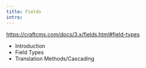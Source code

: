 ```yaml
---
title: Fields
intro: 
---
```


https://craftcms.com/docs/3.x/fields.html#field-types

- Introduction
- Field Types
- Translation Methods/Cascading

